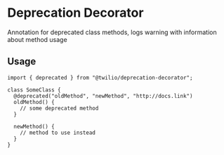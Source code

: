 # Deprecation Decorator

Annotation for deprecated class methods, logs warning with information about method usage

## Usage

```
import { deprecated } from "@twilio/deprecation-decorator";

class SomeClass {
  @deprecated("oldMethod", "newMethod", "http://docs.link")
  oldMethod() {
    // some deprecated method 
  }

  newMethod() {
    // method to use instead
  }
}
```
